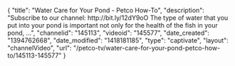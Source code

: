 {
    "title": "Water Care for Your Pond - Petco How-To",
    "description": "Subscribe to our channel: http:\/\/bit.ly\/12dY9oO The type of water that you put into your pond is important not only for the health of the fish in your pond, ...",
    "channelid": "145113",
    "videoid": "145577",
    "date_created": "1394762668",
    "date_modified": "1418181185",
    "type": "captivate",
    "layout": "channelVideo",
    "url": "\/petco-tv\/water-care-for-your-pond-petco-how-to\/145113-145577"
}